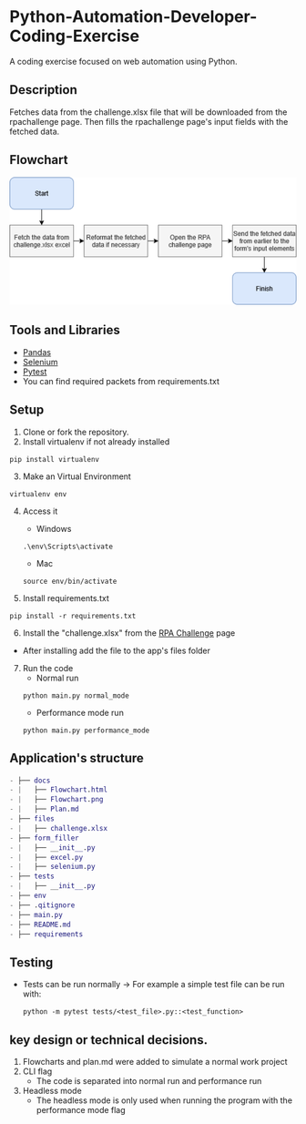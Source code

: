 # Python-Automation-Developer-Coding-Exercise
A coding exercise focused on web automation using Python.

## Description
Fetches data from the challenge.xlsx file that will be downloaded from the rpachallenge page.
Then fills the rpachallenge page's input fields with the fetched data.

## Flowchart
![picture_of_the_flowchart](https://github.com/BorisHiltunen/Python-Automation-Developer-Coding-Exercise/blob/main/docs/Flowchart.png)

## Tools and Libraries
- [Pandas](https://pandas.pydata.org/)
- [Selenium](https://www.selenium.dev/)
- [Pytest](https://docs.pytest.org/en/stable/)
- You can find required packets from requirements.txt

## Setup
1. Clone or fork the repository.
2. Install virtualenv if not already installed
```
pip install virtualenv
```

3. Make an Virtual Environment
```
virtualenv env
```

4. Access it
    - Windows
    ```
    .\env\Scripts\activate
    ```
    - Mac
    ```
    source env/bin/activate
    ```

5. Install requirements.txt
```
pip install -r requirements.txt
```

6. Install the "challenge.xlsx" from the [RPA Challenge](https://rpachallenge.com/) page
  - After installing add the file to the app's files folder

7. Run the code
    - Normal run
    ```
    python main.py normal_mode
    ```
    - Performance mode run
    ```
    python main.py performance_mode
    ```

## Application's structure
```GAP
- ├── docs
- |   ├── Flowchart.html
- |   ├── Flowchart.png
- |   ├── Plan.md
- ├── files
- |   ├── challenge.xlsx
- ├── form_filler
- |   ├── __init__.py
- |   ├── excel.py
- |   ├── selenium.py
- ├── tests
- |   ├── __init__.py
- ├── env
- ├── .qitignore
- ├── main.py
- ├── README.md
- ├── requirements
```

## Testing
- Tests can be run normally
-> For example a simple test file can be run with:
    ```
    python -m pytest tests/<test_file>.py::<test_function>
    ```

## key design or technical decisions.
1. Flowcharts and plan.md were added to simulate a normal work project
2. CLI flag
    - The code is separated into normal run and performance run
3. Headless mode
    - The headless mode is only used when running the program with the performance mode flag
